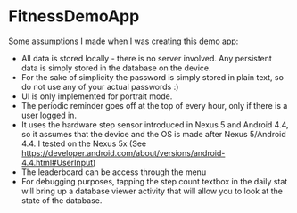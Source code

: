 # FitnessDemoApp
Some assumptions I made when I was creating this demo app:
* All data is stored locally - there is no server involved. Any persistent data is simply stored
in the database on the device.
* For the sake of simplicity the password is simply stored in plain text, so do not use any of
your actual passwords :)
* UI is only implemented for portrait mode.
* The periodic reminder goes off at the top of every hour, only if there is a user logged in.
* It uses the hardware step sensor introduced in Nexus 5 and Android 4.4, so it assumes that the
device and the OS is made after Nexus 5/Android 4.4. I tested on the Nexus 5x
(See https://developer.android.com/about/versions/android-4.4.html#UserInput)
* The leaderboard can be access through the menu
* For debugging purposes, tapping the step count textbox in the daily stat will bring up a
database viewer activity that will allow you to look at the state of the database.